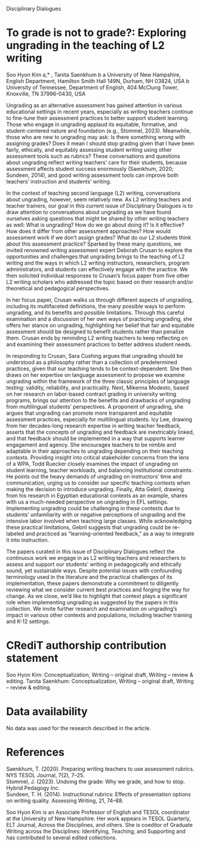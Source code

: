 Disciplinary Dialogues

# To grade is not to grade?: Exploring ungrading in the teaching of L2 writing

Soo Hyon Kim a,\* , Tanita Saenkhum b a University of New Hampshire, English Department, Hamilton Smith Hall 149N, Durham, NH 03824, USA b University of Tennessee, Department of English, 404 McClung Tower, Knoxville, TN 37996-0430, USA

Ungrading as an alternative assessment has gained attention in various educational settings in recent years, especially as writing teachers continue to fine-tune their assessment practices to better support student learning. Those who engage in ungrading applaud its equitable, formative, and student-centered nature and foundation (e.g., Stommel, 2023). Meanwhile, those who are new to ungrading may ask: Is there something wrong with assigning grades? Does it mean I should stop grading given that I have been fairly, ethically, and equitably assessing student writing using other assessment tools such as rubrics? These conversations and questions about ungrading reflect writing teachers’ care for their students, because assessment affects student success enormously (Saenkhum, 2020; Sundeen, 2014), and good writing assessment tools can improve both teachers’ instruction and students’ writing.

In the context of teaching second language (L2) writing, conversations about ungrading, however, seem relatively new. As L2 writing teachers and teacher trainers, our goal in this current issue of Disciplinary Dialogues is to draw attention to conversations about ungrading as we have found ourselves asking questions that might be shared by other writing teachers as well: What is ungrading? How do we go about doing it? Is it effective? How does it differ from other assessment approaches? How would assessment work if we don’t assign grades? What do our L2 students think about this assessment practice? Sparked by these many questions, we invited renowned writing assessment expert Deborah Crusan to explore the opportunities and challenges that ungrading brings to the teaching of L2 writing and the ways in which L2 writing instructors, researchers, program administrators, and students can effectively engage with the practice. We then solicited individual responses to Crusan’s focus paper from five other L2 writing scholars who addressed the topic based on their research and/or theoretical and pedagogical perspectives.

In her focus paper, Crusan walks us through different aspects of ungrading, including its multifaceted definitions, the many possible ways to perform ungrading, and its benefits and possible limitations. Through this careful examination and a discussion of her own ways of practicing ungrading, she offers her stance on ungrading, highlighting her belief that fair and equitable assessment should be designed to benefit students rather than penalize them. Crusan ends by reminding L2 writing teachers to keep reflecting on and examining their assessment practices to better address student needs.

In responding to Crusan, Sara Cushing argues that ungrading should be understood as a philosophy rather than a collection of predetermined practices, given that our teaching tends to be context-dependent. She then draws on her expertise on language assessment to propose we examine ungrading within the framework of the three classic principles of language testing: validity, reliability, and practicality. Next, Mikenna Modesto, based on her research on labor-based contract grading in university writing programs, brings our attention to the benefits and drawbacks of ungrading from multilingual students’ perspectives. A proponent of ungrading, she argues that ungrading can promote more transparent and equitable assessment practices, especially for multilingual students. Icy Lee, drawing from her decades-long research expertise in writing teacher feedback, asserts that the concepts of ungrading and feedback are inextricably linked, and that feedback should be implemented in a way that supports learner engagement and agency. She encourages teachers to be nimble and adaptable in their approaches to ungrading depending on their teaching contexts. Providing insight into critical stakeholder concerns from the lens of a WPA, Todd Ruecker closely examines the impact of ungrading on student learning, teacher workloads, and balancing institutional constraints. He points out the heavy demands of ungrading on instructors’ time and communication, urging us to consider our specific teaching contexts when making the decision to introduce ungrading. Finally, Atta Gebril, drawing from his research in Egyptian educational contexts as an example, shares with us a much-needed perspective on ungrading in EFL settings. Implementing ungrading could be challenging in these contexts due to students’ unfamiliarity with or negative perceptions of ungrading and the intensive labor involved when teaching large classes. While acknowledging these practical limitations, Gebril suggests that ungrading could be re-labeled and practiced as “learning-oriented feedback,” as a way to integrate it into instruction.

The papers curated in this issue of Disciplinary Dialogues reflect the continuous work we engage in as L2 writing teachers and researchers to assess and support our students’ writing in pedagogically and ethically sound, yet sustainable ways. Despite potential issues with confounding terminology used in the literature and the practical challenges of its implementation, these papers demonstrate a commitment to diligently reviewing what we consider current best practices and forging the way for change. As we close, we’d like to highlight that context plays a significant role when implementing ungrading as suggested by the papers in this collection. We invite further research and examination on ungrading’s impact in various other contexts and populations, including teacher training and K-12 settings.

# CRediT authorship contribution statement

Soo Hyon Kim: Conceptualization, Writing – original draft, Writing – review & editing. Tanita Saenkhum: Conceptualization, Writing – original draft, Writing – review & editing.

# Data availability

No data was used for the research described in the article.

# References

Saenkhum, T. (2020). Preparing writing teachers to use assessment rubrics. NYS TESOL Journal, 7(2), 7–25.   
Stommel, J. (2023). Undoing the grade: Why we grade, and how to stop. Hybrid Pedagogy Inc.   
Sundeen, T. H. (2014). Instructional rubrics: Effects of presentation options on writing quality. Assessing Writing, 21, 74–88.

Soo Hyon Kim is an Associate Professor of English and TESOL coordinator at the University of New Hampshire. Her work appears in TESOL Quarterly, ELT Journal, Across the Disciplines, and others. She is coeditor of Graduate Writing across the Disciplines: Identifying, Teaching, and Supporting and has contributed to several edited collections.